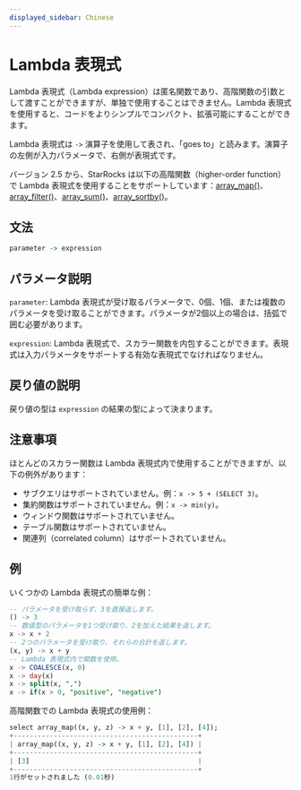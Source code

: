 ```yaml
---
displayed_sidebar: Chinese
---
```


# Lambda 表現式

Lambda 表現式（Lambda expression）は匿名関数であり、高階関数の引数として渡すことができますが、単独で使用することはできません。Lambda 表現式を使用すると、コードをよりシンプルでコンパクト、拡張可能にすることができます。

Lambda 表現式は `->` 演算子を使用して表され、「goes to」と読みます。演算子の左側が入力パラメータで、右側が表現式です。

バージョン 2.5 から、StarRocks は以下の高階関数（higher-order function）で Lambda 表現式を使用することをサポートしています：[array_map()](./array-functions/array_map.md)、[array_filter()](./array-functions/array_filter.md)、[array_sum()](./array-functions/array_sum.md)、[array_sortby()](./array-functions/array_sortby.md)。

## 文法

```Haskell
parameter -> expression
```

## パラメータ説明

`parameter`: Lambda 表現式が受け取るパラメータで、0個、1個、または複数のパラメータを受け取ることができます。パラメータが2個以上の場合は、括弧で囲む必要があります。

`expression`: Lambda 表現式で、スカラー関数を内包することができます。表現式は入力パラメータをサポートする有効な表現式でなければなりません。

## 戻り値の説明

戻り値の型は `expression` の結果の型によって決まります。

## 注意事項

ほとんどのスカラー関数は Lambda 表現式内で使用することができますが、以下の例外があります：

- サブクエリはサポートされていません。例：`x -> 5 + (SELECT 3)`。
- 集約関数はサポートされていません。例：`x -> min(y)`。
- ウィンドウ関数はサポートされていません。
- テーブル関数はサポートされていません。
- 関連列（correlated column）はサポートされていません。

## 例

いくつかの Lambda 表現式の簡単な例：

```SQL
-- パラメータを受け取らず、3を直接返します。
() -> 3    
-- 数値型のパラメータを1つ受け取り、2を加えた結果を返します。
x -> x + 2 
-- 2つのパラメータを受け取り、それらの合計を返します。
(x, y) -> x + y 
-- Lambda 表現式内で関数を使用。
x -> COALESCE(x, 0)
x -> day(x)
x -> split(x, ",")
x -> if(x > 0, "positive", "negative")
```

高階関数での Lambda 表現式の使用例：

```Haskell
select array_map((x, y, z) -> x + y, [1], [2], [4]);
+----------------------------------------------+
| array_map((x, y, z) -> x + y, [1], [2], [4]) |
+----------------------------------------------+
| [3]                                          |
+----------------------------------------------+
1行がセットされました (0.01秒)
```
